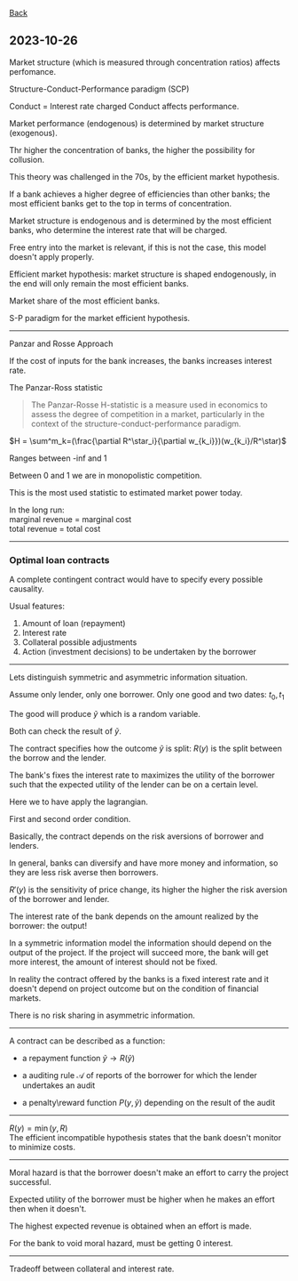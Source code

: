 
[Back](00.md)

## 2023-10-26

Market structure (which is measured through concentration ratios) affects perfomance.

Structure-Conduct-Performance paradigm (SCP) 

Conduct = Interest rate charged
Conduct affects performance.

Market performance (endogenous) is determined by market structure (exogenous).

Thr higher the concentration of banks, the higher the possibility for collusion.

This theory was challenged in the 70s, by the efficient market hypothesis.

If a bank achieves a higher degree of efficiencies than other banks; the most efficient banks get to the top in terms of concentration.

Market structure is endogenous and is determined by the most efficient banks, who determine the interest rate that will be charged.

Free entry into the market is relevant, if this is not the case, this model doesn't apply properly.

Efficient market hypothesis: market structure is shaped endogenously, in the end will only remain the most efficient banks. 

Market share of the most efficient banks.

S-P paradigm for the market efficient hypothesis.

---

Panzar and Rosse Approach

If the cost of inputs for the bank increases, the banks increases interest rate.

The Panzar-Ross statistic  

>The Panzar-Rosse H-statistic is a measure used in economics to assess the degree of competition in a market, particularly in the context of the structure-conduct-performance paradigm.

$H = \sum^m_k=(\frac{\partial R^\star_i}{\partial w_{k_i}})(w_{k_i}/R^\star)$

Ranges between -inf and 1

Between 0 and 1 we are in monopolistic competition.

This is the most used statistic to estimated market power today.

In the long run:  
marginal revenue = marginal cost  
total revenue = total cost  

---

### Optimal loan contracts

A complete contingent contract would have to specify every possible causality.

Usual features:

1. Amount of loan (repayment)
2. Interest rate
3. Collateral possible adjustments
4. Action (investment decisions) to be undertaken by the borrower

---

Lets distinguish symmetric and asymmetric information situation.

Assume only lender, only one borrower.
Only one good and two dates: $t_0, t_1$

The good will produce $\widetilde{y}$ which is a random variable.

Both can check the result of  $\widetilde{y}$.

The contract specifies how the outcome  $\widetilde{y}$ is split: $R(y)$ is the split between the borrow and the lender.

The bank's fixes the interest rate to maximizes the utility of the borrower such that the expected utility of the lender can be on a certain level.

Here we to have apply the lagrangian.

First and second order condition.

Basically, the contract depends on the risk aversions of borrower and lenders.

In general, banks can diversify and have more money and information, so they are less risk averse then borrowers.

$R'(y)$ is the sensitivity of price change, its higher the higher the risk aversion of the borrower and lender.

The interest rate of the bank depends on the amount realized by the borrower: the output!

In a symmetric information model the information should depend on the output of the project. If the project will succeed more, the bank will get more interest, the amount of interest should not be fixed.

In reality the contract offered by the banks is a fixed interest rate and it doesn't depend on project outcome but on the condition of financial markets.

There is no risk sharing in asymmetric information.

---

A contract can be described as a function:

- a repayment function $\widetilde{y} \rightarrow R(\widetilde{y})$

- a auditing rule $\mathcal{A}$ of reports of the borrower for which the lender undertakes an audit

- a penalty\reward function $P(y,\widetilde{y})$ depending on the result of the audit

---

$R(y) = \min(y,R)$  
The efficient incompatible hypothesis states that the bank doesn't monitor to minimize costs.

---

Moral hazard is that the borrower doesn't make an effort to carry the project successful.

Expected utility of the borrower must be higher when he makes an effort then when it doesn't.

The highest expected revenue is obtained when an effort is made.

For the bank to void moral hazard, must be getting 0 interest.

---

Tradeoff between collateral and interest rate.



